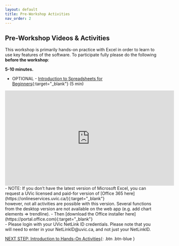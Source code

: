 ```yaml
---
layout: default
title: Pre-Workshop Activities
nav_order: 2
---
```

## Pre-Workshop Videos & Activities
This workshop is primarily hands-on practice with Excel in order to learn to use key features of the software. To participate fully please do the following **before the workshop**:

**5-10 minutes.**<br>
- OPTIONAL - [Introduction to Spreadsheets for Beginners](https://www.youtube.com/watch?v=rJbf-2XXsuY){:target="_blank"} (5 min)<br>
<iframe width="560" height="315" src="https://www.youtube.com/embed/rJbf-2XXsuY" title="YouTube video player" frameborder="0" allow="accelerometer; autoplay; clipboard-write; encrypted-media; gyroscope; picture-in-picture" allowfullscreen></iframe>
- NOTE: If you don’t have the latest version of Microsoft Excel, you can request a UVic licensed and paid-for version of [Office 365 here](https://onlineservices.uvic.ca/){:target="_blank"}<br> however, not all activities are possible with this version. Several functions from the desktop version are not available on the web app (e.g. add chart elements => trendline).
-  Then [download the Office installer here](https://portal.office.com){:target="_blank"}<br>
-  Please login with your UVic NetLink ID credentials. Please note that you will need to enter in your NetLinkID@uvic.ca, and not just your NetLinkID.

[NEXT STEP: Introduction to Hands-On Activities](activities-intro.html){: .btn .btn-blue }
